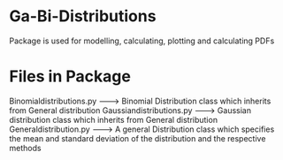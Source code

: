 # Ga-Bi-Distributions

Package is used for modelling, calculating, plotting and calculating PDFs

# Files in Package

Binomialdistributions.py ---> Binomial Distribution class which inherits from General distribution
Gaussiandistributions.py ---> Gaussian distribution class which inherits from General distribution
Generaldistribution.py ---> A general Distribution class which specifies the mean and standard deviation of the distribution and the respective methods